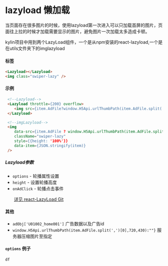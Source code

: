 # lazyload 懒加载
当页面存在很多图片的时候，使用lazyload第一次进入可以只加载首屏的图片，页面往上拉的时候才加载需要显示的图片，避免图片一次加载太多造成卡顿。

kylin项目中用到两个LazyLoad组件，一个是从npm安装的react-lazyload,一个是在utils文件夹下的imglazyload

#### 标签

```html
<Lazyload></Lazyload>
<img class="swiper-lazy" />
```
#### 示例
```html
 <!--Lazyload-->
 <Lazyload throttle={200} overflow>
	<img src={item.AdFile?window.H5Api.urlThumbPath(item.AdFile.split(',')[0],360,180):""} alt="" />
 </Lazyload>

 <!--imgLazyload-->
 <img
	data-src={item.AdFile ? window.H5Api.urlThumbPath(item.AdFile.split(',')[0], 720, 320) : ""}
	className="swiper-lazy"
	style={{height: '100%'}}
	data-item={JSON.stringify(item)}
 />
```
##### Lazyload参数
* `options` - 轮播属性设置
* `height` - 设置轮播高度
* `onAdClick` - 轮播点击事件

　　[详见 react-LazyLoad Git](https://github.com/jasonslyvia/react-lazyload)

#### 其他
* `adObj['U01002_home001']` 广告数据以及广告id
* `window.H5Api.urlThumbPath(item.AdFile.split(',')[0],720,430):""}` 服务器压缩图片至指定

#### `options` 例子
```js
df
```

